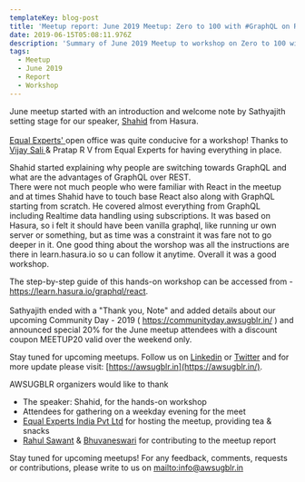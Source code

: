 ```yaml
---
templateKey: blog-post
title: 'Meetup report: June 2019 Meetup: Zero to 100 with #GraphQL on React Workshop'
date: 2019-06-15T05:08:11.976Z
description: 'Summary of June 2019 Meetup to workshop on Zero to 100 with #GraphQL on React '
tags:
  - Meetup
  - June 2019
  - Report
  - Workshop
---
```

June meetup started with an introduction and welcome note by Sathyajith setting stage for our speaker, [Shahid](https://www.linkedin.com/in/shahidh-k-muhammed-12782092) from Hasura. \
\
[Equal Experts' ](https://www.equalexperts.com/)open office was quite conducive for a workshop! Thanks to [Vijay Sali ](https://www.linkedin.com/in/vijaysali)& Pratap R V from Equal Experts for having everything in place.

Shahid started explaining why people are switching towards GraphQL and what are the advantages of GraphQL over REST. \
There were not much people who were familiar with React in the meetup and at times Shahid have to touch base React also along with GraphQL starting from scratch. He covered almost everything from GraphQL including Realtime data handling using subscriptions. It was based on Hasura, so i felt it should have been vanilla graphql, like running ur own server or something, but as time was a constraint it was fare not to go deeper in it. One  good thing about the worshop was all the instructions are there in learn.hasura.io so u can follow it anytime. Overall it was a good workshop.

The step-by-step guide of this hands-on workshop can be accessed from - <https://learn.hasura.io/graphql/react>.\
\
Sathyajith ended with a "Thank you, Note" and added details about our upcoming Community Day - 2019 ( <https://communityday.awsugblr.in/> ) and announced special 20%  for the June meetup attendees with a discount coupon MEETUP20 valid over the weekend only. 

Stay tuned for upcoming meetups. Follow us on [Linkedin](https://www.linkedin.com/in/awsugblr/) or [Twitter](https://twitter.com/awsugblr) and for more update please visit:  [https://awsugblr.in](https://awsugblr.in/).

AWSUGBLR organizers would like to thank

* The speaker: Shahid, for the hands-on workshop
* Attendees for gathering on a weekday evening for the meet
* [Equal Experts India Pvt Ltd](https://www.equalexperts.com/contact-us/bengaluru/) for hosting the meetup, providing tea & snacks 
* [Rahul Sawant](https://www.linkedin.com/in/rahul-sawant-895481109/) & [Bhuvaneswari](https://www.linkedin.com/in/bhuvanas/) for contributing to the meetup report

Stay tuned for upcoming meetups! For any feedback, comments, requests or contributions, please write to us on <mailto:info@awsugblr.in>
